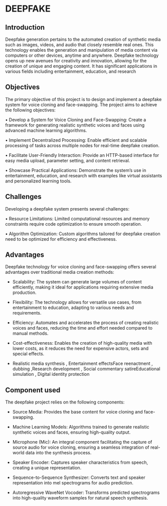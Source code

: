 # DEEPFAKE






## Introduction

Deepfake generation pertains to the automated creation of synthetic media such as images, videos, and audio that closely resemble real ones. This technology enables the generation and manipulation of media content via computers or other devices, anytime and anywhere.
Deepfake technology opens up new avenues for creativity and innovation, allowing for the creation of unique and engaging content. It has significant applications in various fields including entertainment, education, and research
## Objectives

The primary objective of this project is to design and implement a deepfake system for voice cloning and face-swapping. The project aims to achieve the following objectives:

•	Develop a System for Voice Cloning and Face-Swapping:	Create a framework for generating realistic synthetic voices and faces using advanced machine learning algorithms.

•	Implement Decentralized Processing:	Enable efficient and scalable processing of tasks across multiple nodes for real-time deepfake creation.

•	Facilitate User-Friendly Interaction:	Provide an HTTP-based interface for easy media upload, parameter setting, and content retrieval.

•	Showcase Practical Applications:	Demonstrate the system’s use in entertainment, education, and research with examples like virtual assistants and personalized learning tools.

## Challenges

Developing a deepfake system presents several challenges:

•	Resource Limitations: Limited computational resources and memory constraints require code optimization to ensure smooth operation.

•	Algorithm Optimization: Custom algorithms tailored for deepfake creation need to be optimized for efficiency and effectiveness.
## Advantages
Deepfake technology for voice cloning and face-swapping offers several advantages over traditional media creation methods:

*	Scalability: The system can generate large volumes of content efficiently, making it ideal for applications requiring extensive media production.

*	Flexibility: The technology allows for versatile use cases, from entertainment to education, adapting to various needs and requirements.

*	Efficiency: Automates and accelerates the process of creating realistic voices and faces, reducing the time and effort needed compared to manual methods.

*	Cost-effectiveness: Enables the creation of high-quality media with lower costs, as it reduces the need for expensive actors, sets and special effects.

* Realistic media synthesis , Entertainment effectsFace reenactment , dubbing ,Research development , Social commentary
satireEducational simulation , Digital identity protection


## Component used
The deepfake project relies on the following components:

*	Source Media: Provides the base content for voice cloning and face-swapping.

*	Machine Learning Models: Algorithms trained to generate realistic synthetic voices and faces, ensuring high-quality output.

* Microphone (Mic): An integral component facilitating the capture of source audio for voice cloning, ensuring a seamless integration of real-world data into the synthesis process.

* Speaker Encoder: Captures speaker characteristics from speech, creating a unique representation.

* Sequence-to-Sequence Synthesizer: Converts text and speaker representation into mel spectrograms for audio prediction.

* Autoregressive WaveNet Vocoder: Transforms predicted spectrograms into high-quality waveform samples for natural speech synthesis.


